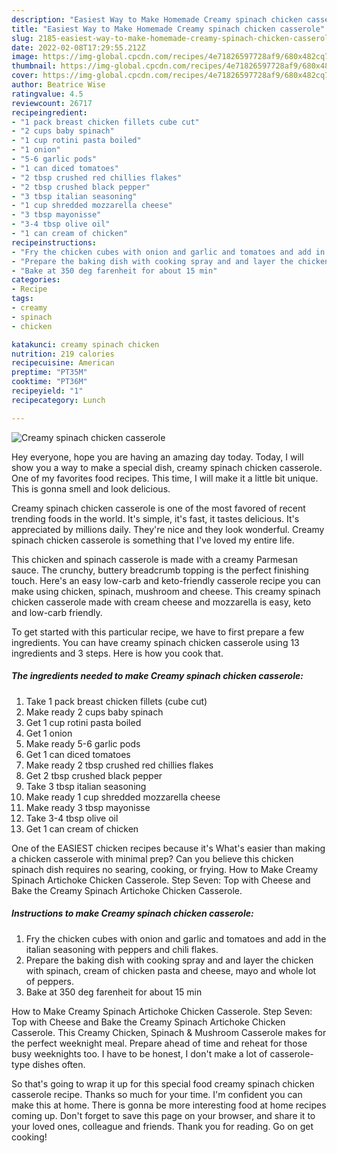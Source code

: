 ```yaml
---
description: "Easiest Way to Make Homemade Creamy spinach chicken casserole"
title: "Easiest Way to Make Homemade Creamy spinach chicken casserole"
slug: 2185-easiest-way-to-make-homemade-creamy-spinach-chicken-casserole
date: 2022-02-08T17:29:55.212Z
image: https://img-global.cpcdn.com/recipes/4e71826597728af9/680x482cq70/creamy-spinach-chicken-casserole-recipe-main-photo.jpg
thumbnail: https://img-global.cpcdn.com/recipes/4e71826597728af9/680x482cq70/creamy-spinach-chicken-casserole-recipe-main-photo.jpg
cover: https://img-global.cpcdn.com/recipes/4e71826597728af9/680x482cq70/creamy-spinach-chicken-casserole-recipe-main-photo.jpg
author: Beatrice Wise
ratingvalue: 4.5
reviewcount: 26717
recipeingredient:
- "1 pack breast chicken fillets cube cut"
- "2 cups baby spinach"
- "1 cup rotini pasta boiled"
- "1 onion"
- "5-6 garlic pods"
- "1 can diced tomatoes"
- "2 tbsp crushed red chillies flakes"
- "2 tbsp crushed black pepper"
- "3 tbsp italian seasoning"
- "1 cup shredded mozzarella cheese"
- "3 tbsp mayonisse"
- "3-4 tbsp olive oil"
- "1 can cream of chicken"
recipeinstructions:
- "Fry the chicken cubes with onion and garlic and tomatoes and add in the italian seasoning with peppers and chili flakes."
- "Prepare the baking dish with cooking spray and and layer the chicken with spinach, cream of chicken pasta and cheese, mayo and whole lot of peppers."
- "Bake at 350 deg farenheit for about 15 min"
categories:
- Recipe
tags:
- creamy
- spinach
- chicken

katakunci: creamy spinach chicken 
nutrition: 219 calories
recipecuisine: American
preptime: "PT35M"
cooktime: "PT36M"
recipeyield: "1"
recipecategory: Lunch

---
```



![Creamy spinach chicken casserole](https://img-global.cpcdn.com/recipes/4e71826597728af9/680x482cq70/creamy-spinach-chicken-casserole-recipe-main-photo.jpg)

Hey everyone, hope you are having an amazing day today. Today, I will show you a way to make a special dish, creamy spinach chicken casserole. One of my favorites food recipes. This time, I will make it a little bit unique. This is gonna smell and look delicious.

Creamy spinach chicken casserole is one of the most favored of recent trending foods in the world. It's simple, it's fast, it tastes delicious. It's appreciated by millions daily. They're nice and they look wonderful. Creamy spinach chicken casserole is something that I've loved my entire life.

This chicken and spinach casserole is made with a creamy Parmesan sauce. The crunchy, buttery breadcrumb topping is the perfect finishing touch. Here's an easy low-carb and keto-friendly casserole recipe you can make using chicken, spinach, mushroom and cheese. This creamy spinach chicken casserole made with cream cheese and mozzarella is easy, keto and low-carb friendly.


To get started with this particular recipe, we have to first prepare a few ingredients. You can have creamy spinach chicken casserole using 13 ingredients and 3 steps. Here is how you cook that.

<!--inarticleads1-->

##### The ingredients needed to make Creamy spinach chicken casserole:

1. Take 1 pack breast chicken fillets (cube cut)
1. Make ready 2 cups baby spinach
1. Get 1 cup rotini pasta boiled
1. Get 1 onion
1. Make ready 5-6 garlic pods
1. Get 1 can diced tomatoes
1. Make ready 2 tbsp crushed red chillies flakes
1. Get 2 tbsp crushed black pepper
1. Take 3 tbsp italian seasoning
1. Make ready 1 cup shredded mozzarella cheese
1. Make ready 3 tbsp mayonisse
1. Take 3-4 tbsp olive oil
1. Get 1 can cream of chicken


One of the EASIEST chicken recipes because it's What's easier than making a chicken casserole with minimal prep? Can you believe this chicken spinach dish requires no searing, cooking, or frying. How to Make Creamy Spinach Artichoke Chicken Casserole. Step Seven: Top with Cheese and Bake the Creamy Spinach Artichoke Chicken Casserole. 

<!--inarticleads2-->

##### Instructions to make Creamy spinach chicken casserole:

1. Fry the chicken cubes with onion and garlic and tomatoes and add in the italian seasoning with peppers and chili flakes.
1. Prepare the baking dish with cooking spray and and layer the chicken with spinach, cream of chicken pasta and cheese, mayo and whole lot of peppers.
1. Bake at 350 deg farenheit for about 15 min


How to Make Creamy Spinach Artichoke Chicken Casserole. Step Seven: Top with Cheese and Bake the Creamy Spinach Artichoke Chicken Casserole. This Creamy Chicken, Spinach & Mushroom Casserole makes for the perfect weeknight meal. Prepare ahead of time and reheat for those busy weeknights too. I have to be honest, I don't make a lot of casserole-type dishes often. 

So that's going to wrap it up for this special food creamy spinach chicken casserole recipe. Thanks so much for your time. I'm confident you can make this at home. There is gonna be more interesting food at home recipes coming up. Don't forget to save this page on your browser, and share it to your loved ones, colleague and friends. Thank you for reading. Go on get cooking!
